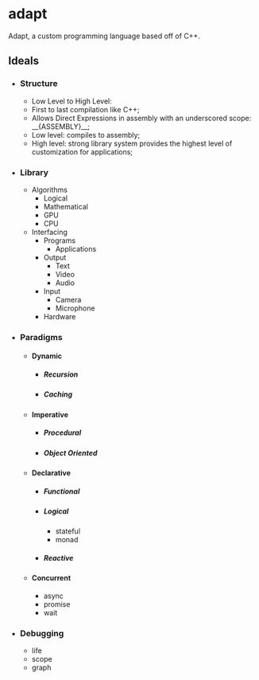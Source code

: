 # adapt
Adapt, a custom programming language based off of C++.
## Ideals
* ### Structure
  * Low Level to High Level:
  * First to last compilation like C++; 
  * Allows Direct Expressions in assembly with an underscored scope: \_\_{ASSEMBLY}\_\_;
  * Low level: compiles to assembly;
  * High level: strong library system provides the highest level of customization for applications;
* ### Library
  * Algorithms
    * Logical 
    * Mathematical
    * GPU 
    * CPU 
  * Interfacing
    * Programs
      * Applications
    * Output
      * Text
      * Video
      * Audio
    * Input
      * Camera
      * Microphone
    * Hardware
* ### Paradigms
  * #### Dynamic
    * ##### Recursion
    * ##### Caching
  * #### Imperative
    * ##### Procedural
    * ##### Object Oriented
  * #### Declarative
    * ##### Functional
    * ##### Logical
      * stateful
      * monad
    * ##### Reactive
  * #### Concurrent
    * async
    * promise
    * wait
* ### Debugging
  * life
  * scope
  * graph
